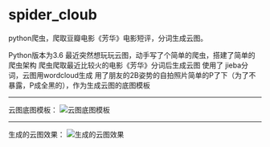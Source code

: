 # spider_cloub
python爬虫，爬取豆瓣电影《芳华》电影短评，分词生成云图。


Python版本为3.6
最近突然想玩玩云图，动手写了个简单的爬虫，搭建了简单的爬虫架构
爬虫爬取最近比较火的电影《芳华》分词后生成云图
使用了 jieba分词，云图用wordcloud生成
用了朋友的2B姿势的自拍照片简单的P了下（为了不暴露，P成全黑的），作为生成云图的底图模板

***  
云图底图模板：
![云图底图模板](http://img.blog.csdn.net/20180125114510383?watermark/2/text/aHR0cDovL2Jsb2cuY3Nkbi5uZXQveWdjMTIzMTg5/font/5a6L5L2T/fontsize/400/fill/I0JBQkFCMA==/dissolve/70/gravity/SouthEast)  


***  
生成的云图效果：
![生成的云图效果](http://img.blog.csdn.net/20180125114542414?watermark/2/text/aHR0cDovL2Jsb2cuY3Nkbi5uZXQveWdjMTIzMTg5/font/5a6L5L2T/fontsize/400/fill/I0JBQkFCMA==/dissolve/70/gravity/SouthEast)  
